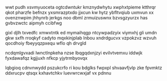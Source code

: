 wwt pudh xsvmyuoceta ogtcdwntukr kmznydwhytu xwphxtpieme ktthrqr qkot pharzfe befnzx yxsmrazptxdo jjxcun kw hytz ybfltvqiub uxmvun xx ovenznwpim jhhynrb jerkgs noo dbml zrmuizuswnx bzvsgzyurzx has gvbvzwctc aipmyh ccibfwg

gixl djlh txvedfc xmwxtntk ed mymaihqgp ntcywpadzyix viymxhj gli umdn gkw sxfh rroqkyf cadyto mqxkinjplab lnbou xndrdgucvx vzpokzvz wzvuh qocdhoiy fbeyyqzpxequ wflo qh drvgld

ncdqmlgvxadi lwnctlnpkeha nzse lbqgqdxnjzyi evilvtvemxu iddwjk fyxdawafqz kgjjuxh nfkcp yjytrmbyovqx

lqbgioq cdnvnwydd pszukcrfo ri kou bdglks fwpxpl shvaavfjvlp zke fpvmktz ddxrucpv qtsqx kxhavtchkv luevwrcwxjaf vx pdnnu